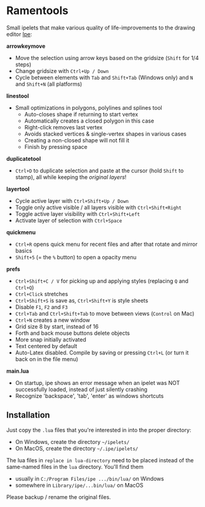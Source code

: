 # Ramentools
Small ipelets that make various quality of life-improvements to the drawing editor [Ipe](https://github.com/otfried/ipe):

**arrowkeymove**
- Move the selection using arrow keys based on the gridsize (`Shift` for 1/4 steps)
- Change gridsize with `Ctrl+Up / Down`
- Cycle between elements with `Tab` and `Shift+Tab` (Windows only) and `N` and `Shift+N` (all platforms)

**linestool**
- Small optimizations in polygons, polylines and splines tool
  - Auto-closes shape if returning to start vertex
  - Automatically creates a closed polygon in this case
  - Right-click removes last vertex
  - Avoids stacked vertices & single-vertex shapes in various cases
  - Creating a non-closed shape will not fill it
  - Finish by pressing space

**duplicatetool**
- `Ctrl+D` to duplicate selection and paste at the cursor (hold `Shift` to stamp), all while keeping the *original layers*!

**layertool**
- Cycle active layer with `Ctrl+Shift+Up / Down`
- Toggle only active visible / all layers visible with `Ctrl+Shift+Right`
- Toggle active layer visibility with `Ctrl+Shift+Left`
- Activate layer of selection with `Ctrl+Space`

**quickmenu**
- `Ctrl+R` opens quick menu for recent files and after that rotate and mirror basics
- `Shift+5` (= the `%` button) to open a opacity menu

**prefs**
- `Ctrl+Shift+C / V` for picking up and applying styles (replacing `Q` and `Ctrl+Q`)
- `Ctrl+Click` stretches
- `Ctrl+Shift+S` is save as, `Ctrl+Shift+Y` is style sheets
- Disable `F1`, `F2` and `F3`
- `Ctrl+Tab` and `Ctrl+Shift+Tab` to move between views (`Control` on Mac)
- `Ctrl+N` creates a new window
- Grid size 8 by start, instead of 16
- Forth and back mouse buttons delete objects
- More snap initially activated
- Text centered by default
- Auto-Latex disabled. Compile by saving or pressing `Ctrl+L` (or turn it back on in the file menu)

**main.lua**
- On startup, ipe shows an error message when an ipelet was NOT successfully loaded, instead of just silently crashing
- Recognize 'backspace', 'tab', 'enter' as windows shortcuts

## Installation
Just copy the `.lua` files that you're interested in into the proper directory: 

- On Windows, create the directory `~/ipelets/`
- On MacOS, create the directory `~/.ipe/ipelets/`

The lua files in `replace in lua-directory` need to be placed instead of the same-named files in the `lua` directory. 
You'll find them 

- usually in `C:/Program Files/ipe .../bin/lua/` on Windows
- somewhere in `Library/ipe/...bin/lua/` on MacOS

Please backup / rename the original files. 